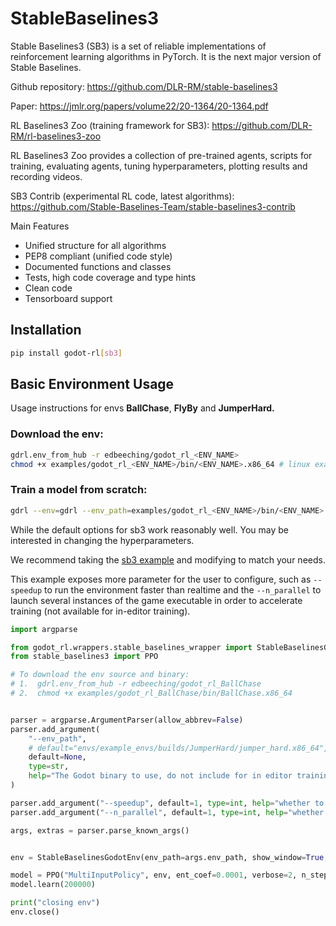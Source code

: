 # StableBaselines3

Stable Baselines3 (SB3) is a set of reliable implementations of reinforcement learning algorithms in PyTorch. It is the next major version of Stable Baselines.

Github repository: https://github.com/DLR-RM/stable-baselines3

Paper: https://jmlr.org/papers/volume22/20-1364/20-1364.pdf

RL Baselines3 Zoo (training framework for SB3): https://github.com/DLR-RM/rl-baselines3-zoo

RL Baselines3 Zoo provides a collection of pre-trained agents, scripts for training, evaluating agents, tuning hyperparameters, plotting results and recording videos.

SB3 Contrib (experimental RL code, latest algorithms): https://github.com/Stable-Baselines-Team/stable-baselines3-contrib

Main Features
- Unified structure for all algorithms
- PEP8 compliant (unified code style)
- Documented functions and classes
- Tests, high code coverage and type hints
- Clean code 
- Tensorboard support


## Installation
```bash
pip install godot-rl[sb3]
```

## Basic Environment Usage
Usage instructions for envs **BallChase**, **FlyBy** and **JumperHard.**

### Download the env:

```bash
gdrl.env_from_hub -r edbeeching/godot_rl_<ENV_NAME>
chmod +x examples/godot_rl_<ENV_NAME>/bin/<ENV_NAME>.x86_64 # linux example
```

### Train a model from scratch:

```bash
gdrl --env=gdrl --env_path=examples/godot_rl_<ENV_NAME>/bin/<ENV_NAME>.x86_64 --viz
```

While the default options for sb3 work reasonably well. You may be interested in changing the hyperparameters.

We recommend taking the [sb3 example](https://github.com/edbeeching/godot_rl_agents/blob/main/examples/stable_baselines3_example.py) and modifying to match your needs. 

This example exposes more parameter for the user to configure, such as `--speedup` to run the environment faster than realtime and the `--n_parallel` to launch several instances of the game executable in order to accelerate training (not available for in-editor training).


```python
import argparse

from godot_rl.wrappers.stable_baselines_wrapper import StableBaselinesGodotEnv
from stable_baselines3 import PPO

# To download the env source and binary:
# 1.  gdrl.env_from_hub -r edbeeching/godot_rl_BallChase
# 2.  chmod +x examples/godot_rl_BallChase/bin/BallChase.x86_64


parser = argparse.ArgumentParser(allow_abbrev=False)
parser.add_argument(
    "--env_path",
    # default="envs/example_envs/builds/JumperHard/jumper_hard.x86_64",
    default=None,
    type=str,
    help="The Godot binary to use, do not include for in editor training",
)

parser.add_argument("--speedup", default=1, type=int, help="whether to speed up the physics in the env")
parser.add_argument("--n_parallel", default=1, type=int, help="whether to speed up the physics in the env")

args, extras = parser.parse_known_args()


env = StableBaselinesGodotEnv(env_path=args.env_path, show_window=True, n_parallel=args.n_parallel, speedup=args.speedup)

model = PPO("MultiInputPolicy", env, ent_coef=0.0001, verbose=2, n_steps=32, tensorboard_log="logs/log")
model.learn(200000)

print("closing env")
env.close()


```